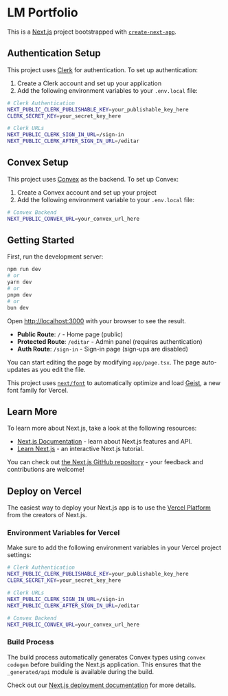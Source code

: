# LM Portfolio

This is a [Next.js](https://nextjs.org) project bootstrapped with [`create-next-app`](https://nextjs.org/docs/app/api-reference/cli/create-next-app).

## Authentication Setup

This project uses [Clerk](https://clerk.com) for authentication. To set up authentication:

1. Create a Clerk account and set up your application
2. Add the following environment variables to your `.env.local` file:

```bash
# Clerk Authentication
NEXT_PUBLIC_CLERK_PUBLISHABLE_KEY=your_publishable_key_here
CLERK_SECRET_KEY=your_secret_key_here

# Clerk URLs
NEXT_PUBLIC_CLERK_SIGN_IN_URL=/sign-in
NEXT_PUBLIC_CLERK_AFTER_SIGN_IN_URL=/editar
```

## Convex Setup

This project uses [Convex](https://convex.dev) as the backend. To set up Convex:

1. Create a Convex account and set up your project
2. Add the following environment variable to your `.env.local` file:

```bash
# Convex Backend
NEXT_PUBLIC_CONVEX_URL=your_convex_url_here
```

## Getting Started

First, run the development server:

```bash
npm run dev
# or
yarn dev
# or
pnpm dev
# or
bun dev
```

Open [http://localhost:3000](http://localhost:3000) with your browser to see the result.

- **Public Route**: `/` - Home page (public)
- **Protected Route**: `/editar` - Admin panel (requires authentication)
- **Auth Route**: `/sign-in` - Sign-in page (sign-ups are disabled)

You can start editing the page by modifying `app/page.tsx`. The page auto-updates as you edit the file.

This project uses [`next/font`](https://nextjs.org/docs/app/building-your-application/optimizing/fonts) to automatically optimize and load [Geist](https://vercel.com/font), a new font family for Vercel.

## Learn More

To learn more about Next.js, take a look at the following resources:

- [Next.js Documentation](https://nextjs.org/docs) - learn about Next.js features and API.
- [Learn Next.js](https://nextjs.org/learn) - an interactive Next.js tutorial.

You can check out [the Next.js GitHub repository](https://github.com/vercel/next.js) - your feedback and contributions are welcome!

## Deploy on Vercel

The easiest way to deploy your Next.js app is to use the [Vercel Platform](https://vercel.com/new?utm_medium=default-template&filter=next.js&utm_source=create-next-app&utm_campaign=create-next-app-readme) from the creators of Next.js.

### Environment Variables for Vercel

Make sure to add the following environment variables in your Vercel project settings:

```bash
# Clerk Authentication
NEXT_PUBLIC_CLERK_PUBLISHABLE_KEY=your_publishable_key_here
CLERK_SECRET_KEY=your_secret_key_here

# Clerk URLs
NEXT_PUBLIC_CLERK_SIGN_IN_URL=/sign-in
NEXT_PUBLIC_CLERK_AFTER_SIGN_IN_URL=/editar

# Convex Backend
NEXT_PUBLIC_CONVEX_URL=your_convex_url_here
```

### Build Process

The build process automatically generates Convex types using `convex codegen` before building the Next.js application. This ensures that the `_generated/api` module is available during the build.

Check out our [Next.js deployment documentation](https://nextjs.org/docs/app/building-your-application/deploying) for more details.

